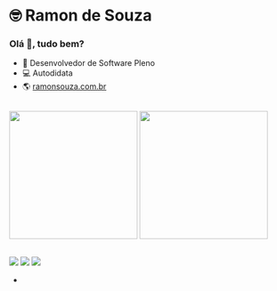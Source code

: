 <h1>🤓 Ramon de Souza</h1>
<h3>
  Olá 👋, tudo bem?
</h3>
<div>
  <ul>
    <li>💼 Desenvolvedor de Software Pleno</li>
    <li>💻 Autodidata</li>
    <li>🌎 <a href="https://ramonsouza.com.br/" target="__blank">ramonsouza.com.br</a></li>
  </ul>
</div>

##

<div>
  <img height="230em" src="https://github-readme-stats.vercel.app/api?username=RamonSouzaaa&show_icons=true&theme=dark&custom_title=Total De Commits"/>
  <img height="230em" src="https://github-readme-stats.vercel.app/api/top-langs/?username=RamonSouzaaa&theme=dark&custom_title=Hard Skills"/>
</div>

##

<div>
    <a href="mailto:ramonsouza859@gmail.com"><img src="https://img.shields.io/badge/Gmail-D14836?style=for-the-badge&logo=gmail&logoColor=white"/></a>
    <a href="https://www.facebook.com/ramonsouza.dev/"><img src="https://img.shields.io/badge/Facebook-1877F2?style=for-the-badge&logo=facebook&logoColor=white"/></a>
    <a href="https://www.instagram.com/ramon.souzz/"><img src="https://img.shields.io/badge/Instagram-E4405F?style=for-the-badge&logo=instagram&logoColor=white"/></a>
</div>

-
